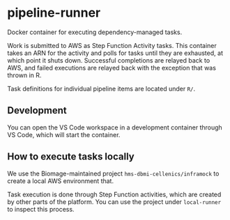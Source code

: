 pipeline-runner
=========

Docker container for executing dependency-managed tasks.

Work is submitted to AWS as Step Function Activity tasks. This container takes
an ARN for the activity and polls for tasks until they are exhausted, at which
point it shuts down. Successful completions are relayed back to AWS, and failed
executions are relayed back with the exception that was thrown in R.

Task definitions for individual pipeline items are located under `R/`.

Development
-----------

You can open the VS Code workspace in a development container through VS Code,
which will start the container.

How to execute tasks locally
----------------------------

We use the Biomage-maintained project `hms-dbmi-cellenics/inframock` to create a local
AWS environment that.

Task execution is done through Step Function activities, which are created by
other parts of the platform. You can use the project under `local-runner`
to inspect this process.
